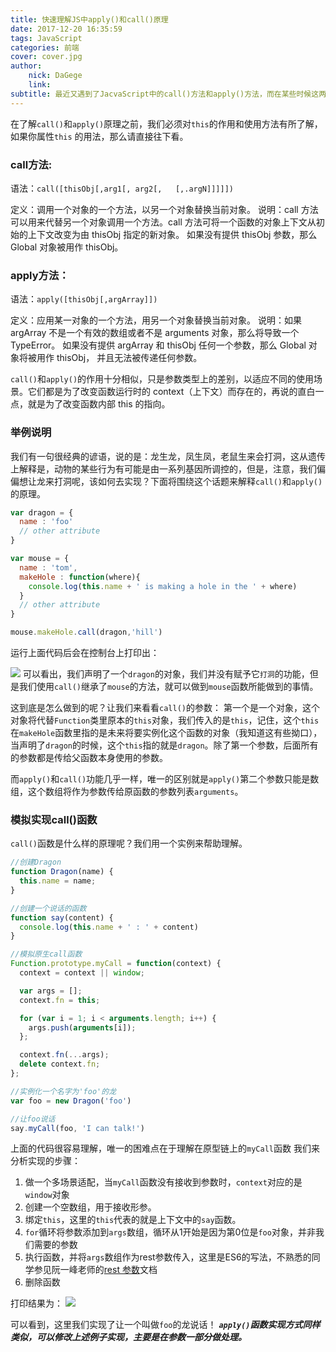 ```yaml
---
title: 快速理解JS中apply()和call()原理
date: 2017-12-20 16:35:59
tags: JavaScript
categories: 前端
cover: cover.jpg
author:
    nick: DaGege
    link: 
subtitle: 最近又遇到了JacvaScript中的call()方法和apply()方法，而在某些时候这两个方法还确实是十分重要的
---
```

在了解`call()`和`apply()`原理之前，我们必须对`this`的作用和使用方法有所了解，如果你属性`this` 的用法，那么请直接往下看。

### call方法:

语法：`call([thisObj[,arg1[, arg2[,   [,.argN]]]]])`

定义：调用一个对象的一个方法，以另一个对象替换当前对象。
说明：call 方法可以用来代替另一个对象调用一个方法。call 方法可将一个函数的对象上下文从初始的上下文改变为由 thisObj 指定的新对象。 如果没有提供 thisObj 参数，那么 Global 对象被用作 thisObj。

### apply方法：

语法：`apply([thisObj[,argArray]])`

定义：应用某一对象的一个方法，用另一个对象替换当前对象。
说明：如果 argArray 不是一个有效的数组或者不是 arguments 对象，那么将导致一个 TypeError。
如果没有提供 argArray 和 thisObj 任何一个参数，那么 Global 对象将被用作 thisObj， 并且无法被传递任何参数。

`call()`和`apply()`的作用十分相似，只是参数类型上的差别，以适应不同的使用场景。它们都是为了改变函数运行时的 context（上下文）而存在的，再说的直白一点，就是为了改变函数内部 this 的指向。

### 举例说明

我们有一句很经典的谚语，说的是：龙生龙，凤生凤，老鼠生来会打洞，这从遗传上解释是，动物的某些行为有可能是由一系列基因所调控的，但是，注意，我们偏偏想让龙来打洞呢，该如何去实现？下面将围绕这个话题来解释`call()`和`apply()`的原理。

```JavaScript
var dragon = {
  name : 'foo'
  // other attribute
}

var mouse = {
  name : 'tom',
  makeHole : function(where){
    console.log(this.name + ' is making a hole in the ' + where)
  }
  // other attribute
}

mouse.makeHole.call(dragon,'hill')

```

运行上面代码后会在控制台上打印出：

![](http://img.blog.csdn.net/20171220150934229?watermark/2/text/aHR0cDovL2Jsb2cuY3Nkbi5uZXQvRGFHZWdlcg==/font/5a6L5L2T/fontsize/400/fill/I0JBQkFCMA==/dissolve/70/gravity/SouthEast)
可以看出，我们声明了一个`dragon`的对象，我们并没有赋予它`打洞`的功能，但是我们使用`call()`继承了`mouse`的方法，就可以做到`mouse`函数所能做到的事情。

这到底是怎么做到的呢？让我们来看看`call()`的参数：
第一个是一个对象，这个对象将代替`Function`类里原本的`this`对象，我们传入的是`this`，记住，这个`this`在`makeHole`函数里指的是未来将要实例化这个函数的对象（我知道这有些拗口），当声明了`dragon`的时候，这个`this`指的就是`dragon`。除了第一个参数，后面所有的参数都是传给父函数本身使用的参数。

而`apply()`和`call()`功能几乎一样，唯一的区别就是`apply()`第二个参数只能是数组，这个数组将作为参数传给原函数的参数列表`arguments`。

### 模拟实现call()函数

`call()`函数是什么样的原理呢？我们用一个实例来帮助理解。

```javascript
//创建Dragon
function Dragon(name) {
  this.name = name;
}

//创建一个说话的函数
function say(content) {
  console.log(this.name + ' : ' + content)
}

//模拟原生call函数
Function.prototype.myCall = function(context) {
  context = context || window;

  var args = [];
  context.fn = this;

  for (var i = 1; i < arguments.length; i++) {
    args.push(arguments[i]);
  };

  context.fn(...args);
  delete context.fn;
};

//实例化一个名字为'foo'的龙
var foo = new Dragon('foo')

//让foo说话
say.myCall(foo, 'I can talk!')
```

上面的代码很容易理解，唯一的困难点在于理解在原型链上的`myCall`函数
我们来分析实现的步骤：

1. 做一个多场景适配，当`myCall`函数没有接收到参数时，`context`对应的是`window`对象
2. 创建一个空数组，用于接收形参。
3. 绑定`this`，这里的`this`代表的就是上下文中的`say`函数。
4. `for`循环将参数添加到`args`数组，循环从1开始是因为第0位是`foo`对象，并非我们需要的参数
5. 执行函数，并将`args`数组作为rest参数传入，这里是ES6的写法，不熟悉的同学参见阮一峰老师的[rest 参数](http://es6.ruanyifeng.com/#docs/function#rest-%E5%8F%82%E6%95%B0)文档
6. 删除函数

打印结果为：
![](http://img.blog.csdn.net/20171220161501558?watermark/2/text/aHR0cDovL2Jsb2cuY3Nkbi5uZXQvRGFHZWdlcg==/font/5a6L5L2T/fontsize/400/fill/I0JBQkFCMA==/dissolve/70/gravity/SouthEast)

可以看到，这里我们实现了让一个叫做`foo`的龙说话！
___`apply()`函数实现方式同样类似，可以修改上述例子实现，主要是在参数一部分做处理。___
